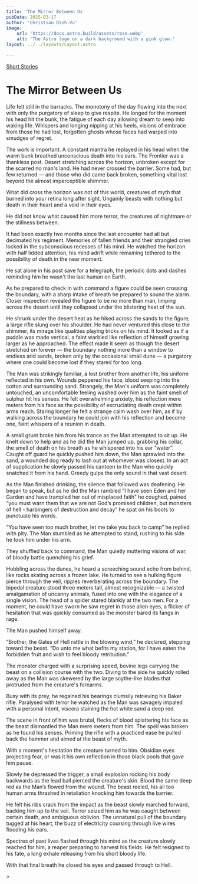 ```yaml
---
title: 'The Mirror Between Us'
pubDate: 2025-03-17
author: 'Christian Dinh-Vu'
image:
    url: 'https://docs.astro.build/assets/rose.webp'
    alt: 'The Astro logo on a dark background with a pink glow.'
layout: ../../layouts/Layout.astro

---
```


[Short Stories](/shortstories)

<div class="story-container">
  <h1 class="text-2xl font-semibold mb-4">The Mirror Between Us</h1>
  <p class="story-text"> Life felt still in the barracks. The monotony of the day flowing into the next with only the purgatory of sleep to give respite. He longed for the moment his head hit the bunk, the fatigue of each day allowing dream to seep into waking life. Whispers and longing nipping at his heels, visions of embrace from those he had lost, forgotten ghosts whose faces had warped into smudges of regret. 

The work is important. A constant mantra he replayed in his head when the warm bunk breathed unconscious death into his ears. The Frontier was a thankless post. Desert stretching across the horizon, unbroken except for the scarred no man's land. He had never crossed the barrier. Some had, but few returned — and those who did came back broken, something vital lost beyond the almost imperceptible shimmer.

What did cross the horizon was not of this world, creatures of myth that burned into your retina long after sight. Ungainly beasts with nothing but death in their heart and a void in their eyes. 

He did not know what caused him more terror, the creatures of nightmare or the stillness between. 

It had been exactly two months since the last encounter had all but decimated his regiment. Memories of fallen friends and their strangled cries locked in the subconscious recesses of his mind. He watched the horizon with half lidded attention, his mind adrift while remaining tethered to the possibility of death in the near moment. 

He sat alone in his post save for a telegraph, the periodic dots and dashes reminding him he wasn't the last human on Earth. 

As he prepared to check in with command a figure could be seen crossing the boundary, with a sharp intake of breath he prepared to sound the alarm. Closer inspection revealed the figure to be no more than man, limping across the desert until they collapsed under the blistering heat of the sun.

He shrunk under the desert heat as he hiked across the sands to the figure, a large rifle slung over his shoulder. He had never ventured this close to the shimmer, its mirage like qualities playing tricks on his mind. It looked as if a puddle was made vertical, a faint warbled like reflection of himself growing larger as he approached. The effect made it seem as though the desert stretched on forever — the boundary nothing more than a window to endless arid sands, broken only by the occasional small dune — a purgatory where one could become lost if they stared for too long.

The Man was strikingly familiar, a lost brother from another life, his uniform reflected in his own. Wounds peppered his face, blood seeping into the cotton and surrounding sand. Strangely, the Man's uniform was completely untouched, an uncomfortable feeling washed over him as the faint smell of sulphur hit his senses. 
He felt overwhelming anxiety, his reflection mere meters from his face as the possibility of excruciating death crept within arms reach. Staring longer he felt a strange calm wash over him, as if by walking across the boundary he could join with his reflection and become one, faint whispers of a reunion in death. 

A small grunt broke him from his trance as the Man attempted to sit up. He knelt down to help and as he did the Man jumped up, grabbing his collar, the smell of death on his breath as he whispered into his ear “water”. Caught off guard he quickly pushed him down, the Man sprawled into the sand, a wounded dog ready to lash out at whomever was closest. In an act of supplication he slowly passed his canteen to the Man who quickly snatched it from his hand. Greedy gulps the only sound in that vast desert. 

As the Man finished drinking, the silence that followed was deafening. He began to speak, but as he did the Man rambled “I have seen Eden and her Garden and have trampled her out of misplaced faith” he coughed, pained “you must warn them that we are not God’s promised children, but monsters of hell - harbingers of destruction and decay” he spat on his boots to punctuate his words. 

“You have seen too much brother, let me take you back to camp” he replied with pity. The Man stumbled as he attempted to stand, rushing to his side he took him under his arm. 

They shuffled back to command, the Man quietly muttering visions of war, of bloody battle quenching his grief. 

Hobbling across the dunes, he heard a screeching sound echo from behind, like rocks skating across a frozen lake.
He turned to see a hulking figure pierce through the veil, ripples reverberating across the boundary. The bipedal creature stood three meters tall, almost recognizable — a twisted amalgamation of uncanny animals, fused into one with the elegance of a single vision. The head of a spider stared blankly at the two men. For a moment, he could have sworn he saw regret in those alien eyes, a flicker of hesitation that was quickly consumed as the monster bared its fangs in rage.

The Man pushed himself away.

“Brother, the Gates of Hell rattle in the blowing wind,” he declared, stepping toward the beast. “Do unto me what befits my station, for I have eaten the forbidden fruit and wish to feel bloody retribution.” 

The monster charged with a surprising speed, bovine legs carrying the beast on a collision course with the two. Diving to the side he quickly rolled away as the Man was skewered by the large scythe-like blades that protruded from the creature's forearms. 

Busy with its prey, he regained his bearings clumsily retrieving his Baker rifle. Paralysed with terror he watched as the Man was savagely impaled with a personal intent, viscera staining the hot white sand a deep red. 

The scene in front of him was brutal, flecks of blood splattering his face as the beast dismantled the Man mere meters from him. The spell was broken as he found his senses. Priming the rifle with a practiced ease he pulled back the hammer and aimed at the beast of myth.

With a moment's hesitation the creature turned to him. Obsidian eyes projecting fear, or was it his own reflection in those black pools that gave him pause. 

Slowly he depressed the trigger, a small explosion rocking his body backwards as the lead ball pierced the creature's skin. Blood the same deep red as the Man’s flowed from the wound. The beast reeled, his all too human arms thrashed in retaliation knocking him towards the barrier.

He felt his ribs crack from the impact as the beast slowly marched forward, backing him up to the veil. Terror seized him as he was caught between certain death, and ambiguous oblivion. The unnatural pull of the boundary tugged at his heart, the buzz of electricity coursing through live wires flooding his ears. 

Spectres of past lives flashed through his mind as the creature slowly reached for him, a reaper preparing to harvest his fields. He felt resigned to his fate, a long exhale releasing from his short bloody life. 

With that final breath he closed his eyes and passed through to Hell.
 </p>
</div>
>
